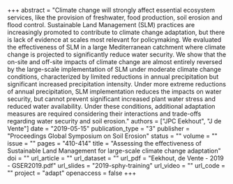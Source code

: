 +++
abstract = "Climate change will strongly affect essential ecosystem services, like the provision of freshwater, food production, soil erosion and flood control. Sustainable Land Management (SLM) practices are increasingly promoted to contribute to climate change adaptation, but there is lack of evidence at scales most relevant for policymaking. We evaluated the effectiveness of SLM in a large Mediterranean catchment where climate change is projected to significantly reduce water security. We show that the on-site and off-site impacts of climate change are almost entirely reversed by the large-scale implementation of SLM under moderate climate change conditions, characterized by limited reductions in annual precipitation but significant increased precipitation intensity. Under more extreme reductions of annual precipitation, SLM implementation reduces the impacts on water security, but cannot prevent significant increased plant water stress and reduced water availability. Under these conditions, additional adaptation measures are required considering their interactions and trade-offs regarding water security and soil erosion."
authors = ["JPC Eekhout", "J de Vente"]
date = "2019-05-15"
publication_type = "3"
publisher = "Proceedings Global Symposium on Soil Erosion"
status = ""
volume = ""
issue = ""
pages = "410-414"
title = "Assessing the effectiveness of Sustainable Land Management for large-scale climate change adaptation"
doi = ""
url_article = ""
url_dataset = ""
url_pdf = "Eekhout, de Vente - 2019 - GSER2019.pdf"
url_slides = "2019-sphy-training"
url_video = ""
url_code = ""
project = "adapt"
openaccess = false
+++